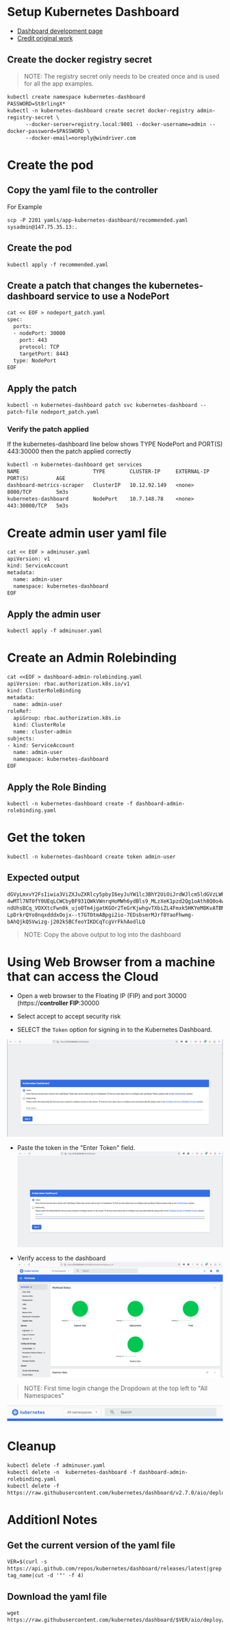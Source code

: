 # Setup Kubernetes Dashboard
- [Dashboard development page](https://kubernetes.io/docs/tasks/access-application-cluster/web-ui-dashboard/)
- [Credit original work](https://computingforgeeks.com/how-to-install-kubernetes-dashboard-with-nodeport/)

## Create the docker registry secret

> NOTE: The registry secret only needs to be created once and is used for all the app examples.  

```
kubectl create namespace kubernetes-dashboard
PASSWORD=St8rlingX*
kubectl -n kubernetes-dashboard create secret docker-registry admin-registry-secret \
      --docker-server=registry.local:9001 --docker-username=admin --docker-password=$PASSWORD \
      --docker-email=noreply@windriver.com

```

# Create the pod

## Copy the yaml file to the controller

For Example
```
scp -P 2201 yamls/app-kubernetes-dashboard/recommended.yaml sysadmin@147.75.35.13:.
```

## Create the pod
```
kubectl apply -f recommended.yaml
```

## Create a patch that changes the  kubernetes-dashboard service to use a NodePort 

```
cat << EOF > nodeport_patch.yaml
spec:
  ports:
  - nodePort: 30000
    port: 443
    protocol: TCP
    targetPort: 8443
  type: NodePort
EOF
```

## Apply the patch

```
kubectl -n kubernetes-dashboard patch svc kubernetes-dashboard --patch-file nodeport_patch.yaml
```

### Verify the patch applied

If the kubernetes-dashboard line below shows TYPE NodePort and PORT(S) 443:30000 then the patch applied correctly

```
kubectl -n kubernetes-dashboard get services
NAME                        TYPE        CLUSTER-IP     EXTERNAL-IP   PORT(S)         AGE
dashboard-metrics-scraper   ClusterIP   10.12.92.149   <none>        8000/TCP        5m3s
kubernetes-dashboard        NodePort    10.7.148.78    <none>        443:30000/TCP   5m3s
```

# Create admin user yaml file
```
cat << EOF > adminuser.yaml
apiVersion: v1
kind: ServiceAccount
metadata:
  name: admin-user
  namespace: kubernetes-dashboard
EOF
```

## Apply the admin user

```
kubectl apply -f adminuser.yaml
```

# Create an Admin Rolebinding
```
cat <<EOF > dashboard-admin-rolebinding.yaml 
apiVersion: rbac.authorization.k8s.io/v1
kind: ClusterRoleBinding
metadata:
  name: admin-user
roleRef:
  apiGroup: rbac.authorization.k8s.io
  kind: ClusterRole
  name: cluster-admin
subjects:
- kind: ServiceAccount
  name: admin-user
  namespace: kubernetes-dashboard
EOF
```

## Apply the Role Binding
```
kubectl -n kubernetes-dashboard create -f dashboard-admin-rolebinding.yaml 
```

# Get the token
```
kubectl -n kubernetes-dashboard create token admin-user
```

## Expected output
```
dGVyLmxvY2FsIiwia3ViZXJuZXRlcy5pbyI6eyJuYW1lc3BhY2UiOiJrdWJlcm5ldGVzLWRhc2hib2FyZCIsInNlcnZpY2VhY2NvdW50Ijp7Im5hbWUiOiJhZG1pbi11c2VyIiwidWlkIjoiOTE3MDUyZTEtNGNlYy00ODI4LWIwZTQtYTljNWFmZDgzOTFjIn19LCJuYmYiOjE2ODY0MTQ0OTksInN1YiI6InN5c3RlbTpzZXJ2aWNlYWNjb3VudDprdWJlcm5ldGVzLWRhc2hib2FyZDphZG1pbi11c2VyIn0.ofn9mzeGuSH6uLaMl7MW24ZQTIeLxUKUrPATiNDII0NpHMeUKDWvuG7yAwgS2GhUVZETHajf-4wMTl7NT0fY0UEqLCWCbyBF931QWkVWnrqHoMWh6ydBls9_MLzXeK1pzd2Qg1oAth8Q0o4wJ-ndUhsBCq_VOXXtcFwn0k_ujo0Tm4jgatKGOr2TeGrKjwhgvTXbiZL4Fmxk5HKYeM8KvATBMRxzFYN2r_SRnjz1Jeu-LpDrkrQYo8nqxdddxOojx--t7GTOtmABpgi2io-7EDsbsmrMJrf8YaoFhwmg-bAhQjkQSVwizg-j202kSBCfeoYIKDCqTcgVrFkhAodlLQ
```

> NOTE: Copy the above output to log into the dashboard

# Using Web Browser from a machine that can access the Cloud

- Open a web browser to the Floating IP (FIP) and port 30000 (https://**controller FIP**:30000

- Select accept to accept security risk

- SELECT  the `Token` option for signing in to the Kubernetes Dashboard.

![Login](images/app-k8s-dashboard-login.png)

- Paste the token in the "Enter Token" field.
![Paste Token](images/app-k8s-dashboard-paste-token.png)

- Verify access to the dashboard
![View](images/app-k8s-dashboard-view.png)

> NOTE: First time login change the Dropdown at the top left to "All Namespaces"

![All Namespaces](images/app-k8s-dashboard-allnamespaces.png)

# Cleanup

```
kubectl delete -f adminuser.yaml
kubectl delete -n  kubernetes-dashboard -f dashboard-admin-rolebinding.yaml 
kubectl delete -f https://raw.githubusercontent.com/kubernetes/dashboard/v2.7.0/aio/deploy/recommended.yaml
```


# Additionl Notes

## Get the current version of the yaml file 
```
VER=$(curl -s https://api.github.com/repos/kubernetes/dashboard/releases/latest|grep tag_name|cut -d '"' -f 4)
```

## Download the yaml file
```
wget https://raw.githubusercontent.com/kubernetes/dashboard/$VER/aio/deploy/recommended.yaml
```